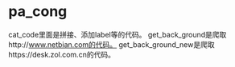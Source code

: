 # pa_cong
cat_code里面是拼接、添加label等的代码。
get_back_ground是爬取http://www.netbian.com的代码。 
get_back_ground_new是爬取https://desk.zol.com.cn的代码。 
